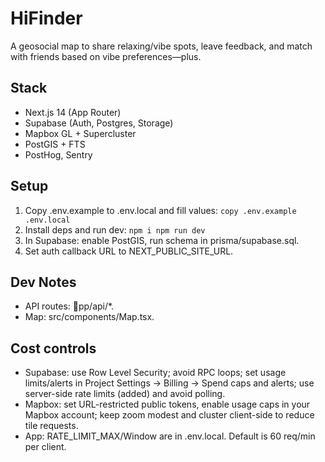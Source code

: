 # HiFinder

A geosocial map to share relaxing/vibe spots, leave feedback, and match with friends based on vibe preferences—plus.

## Stack
- Next.js 14 (App Router)
- Supabase (Auth, Postgres, Storage)
- Mapbox GL + Supercluster
- PostGIS + FTS
- PostHog, Sentry

## Setup
1. Copy .env.example to .env.local and fill values:
`
copy .env.example .env.local
`
2. Install deps and run dev:
`
npm i
npm run dev
`
3. In Supabase: enable PostGIS, run schema in prisma/supabase.sql.
4. Set auth callback URL to NEXT_PUBLIC_SITE_URL.

## Dev Notes
- API routes: pp/api/*.
- Map: src/components/Map.tsx.

## Cost controls
- Supabase: use Row Level Security; avoid RPC loops; set usage limits/alerts in Project Settings → Billing → Spend caps and alerts; use server-side rate limits (added) and avoid polling.
- Mapbox: set URL-restricted public tokens, enable usage caps in your Mapbox account; keep zoom modest and cluster client-side to reduce tile requests.
- App: RATE_LIMIT_MAX/Window are in .env.local. Default is 60 req/min per client.
